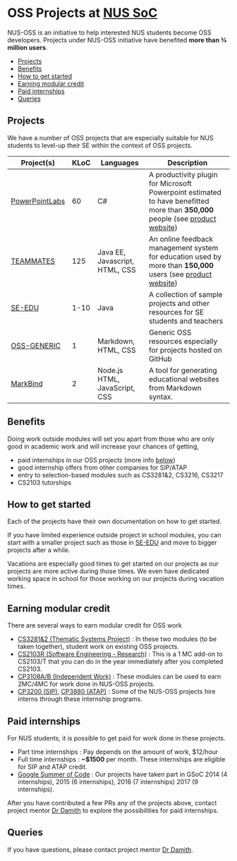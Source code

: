 # OSS Projects at [NUS SoC](https://www.comp.nus.edu.sg)
NUS-OSS is an initiative to help interested NUS students become OSS developers. 
Projects under NUS-OSS initiative have benefited **more than ¾ million users**.

* [Projects](#projects)
* [Benefits](#benefits)
* [How to get started](#how-to-get-started)
* [Earning modular credit](#earning-modular-credit)
* [Paid internships](#paid-internships)
* [Queries](#queries)

## Projects
We have a number of OSS projects that are especially suitable for NUS students to level-up their SE within the context of OSS projects.

| Project(s) | KLoC | Languages | Description |
| --- | --- | --- | --- |
| [PowerPointLabs](https://github.com/powerpointlabs/powerpointlabs) | 60 | C# | A productivity plugin for Microsoft Powerpoint estimated to have benefitted more than **350,000** people (see [product website](http://powerpointlabs.info)) |
| [TEAMMATES](https://github.com/teammates/teammates) | 125 | Java EE, Javascript, HTML, CSS | An online feedback management system for education used by more than **150,000** users (see [product website](http://teammatesOnline.info)) |
| [SE-EDU](https://github.com/se-edu/main) | 1-10 | Java | A collection of sample projects and other resources for SE students and teachers  |
| [OSS-GENERIC](https://github.com/oss-generic) | 1 | Markdown, HTML, CSS | Generic OSS resources especially for projects hosted on GitHub | 
| [MarkBind](https://github.com/MarkBind/markbind.github.io) | 2 | Node.js HTML, JavaScript, CSS | A tool for generating educational websites from Markdown syntax. |


## Benefits 

Doing work outside modules will set you apart from those who are only good in academic work and will increase your chances of getting,

* paid internships in our OSS projects (more info [below](#paid-internships))
* good internship offers from other companies for SIP/ATAP
* entry to selection-based modules such as CS3281&2, CS3216, CS3217
* CS2103 tutorships

## How to get started

Each of the projects have their own documentation on how to get started. 

If you have limited experience outside project in school modules, you can start with a smaller project such as those in [SE-EDU](https://github.com/se-edu) and move to bigger projects after a while. 

Vacations are especially good times to get started on our projects as our projects are more active during those times. We even have dedicated working space in school for those working on our projects during vacation times.

## Earning modular credit

There are several ways to earn modular credit for OSS work

* [CS3281&2 (Thematic Systems Project)](https://nus-cs3281.github.io/website/) : In these two modules (to be taken together), student work on existing OSS projects.
* [CS2103R (Software Engineering - Research)](https://docs.google.com/document/d/1jY9gYuNP9GBpYlGaLGEaYjusrQfBolmluX1rSc9x9dM/pub?embedded=true) : This is a 1 MC add-on to CS2103/T that you can do in the year immediately after you completed CS2103.  
* [CP3108A/B (Independent Work)](http://www.comp.nus.edu.sg/cug/catalogue/idm/#CP3108A) : These modules can be used to earn 2MC/4MC for work done in NUS-OSS projects.
* [CP3200 (SIP)](https://www.comp.nus.edu.sg/programmes/ug/beyond/sip/sip-is/), [CP3880 (ATAP)](http://www.comp.nus.edu.sg/programmes/ug/beyond/atap/student/) : Some of the NUS-OSS projects hire interns through these internship programs. 

## Paid internships

For NUS students, it is possible to get paid for work done in these projects. 

* Part time internships : Pay depends on the amount of work, $12/hour 
* Full time internships : **~$1500** per month. These internships are eligible for SIP and ATAP credit.
* [Google Summer of Code](https://developers.google.com/open-source/gsoc/) : Our projects have taken part in GSoC 2014 (4 internships), 2015 (6 internships), 2016 (7 internships) 2017 (9 internships). 

After you have contributed a few PRs any of the projects above, contact project mentor [Dr Damith](http://www.comp.nus.edu.sg/~damithch) to explore the possibilities for paid internships. 

## Queries

If you have questions, please contact project mentor [Dr Damith](http://www.comp.nus.edu.sg/~damithch). 
